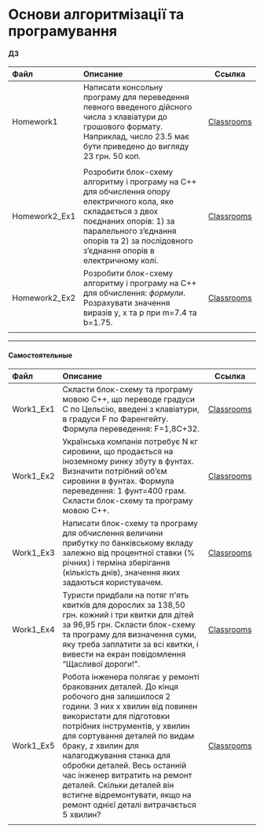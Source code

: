 # Основи алгоритмізації та програмування

#### ДЗ
| Файл          | Описание | Ссылка |
|:--------------|:---------|:------:|
| Homework1     | Написати консольну програму для переведення певного введеного дійсного числа з клавіатури до грошового формату. Наприклад, число 23.5 має бути приведено до вигляду 23 грн. 50 коп. | [Classrooms](https://classroom.google.com/u/1/c/NDMwNDYxNjY3NjM1/a/NDM3MDU2NzE5MzAw/details) |
| | | |
| Homework2_Ex1 | Розробити блок-схему алгоритму і програму на С++ для обчислення опору електричного кола, яке складається з двох поєднаних опорів: 1) за паралельного з’єднання опорів та 2) за послідовного з’єднання опорів в електричному колі. | [Classrooms](https://classroom.google.com/u/1/c/NDMwNDYxNjY3NjM1/a/NDMwNjA1OTA3NTgw/details) |
| Homework2_Ex2 | Розробити блок-схему алгоритму і програму на С++ для обчислення: *формули*. Розрахувати значення виразів y, x та p при m=7.4 та b=1.75. | [Classrooms](https://classroom.google.com/u/1/c/NDMwNDYxNjY3NjM1/a/NDMwNjA1OTA3NTgw/details) |
| | | |

---

#### Самостоятельные
| Файл          | Описание | Ссылка |
|:--------------|:---------|:------:|
| Work1_Ex1     | Скласти блок-схему та програму мовою С++, що переводе градуси С по Цельсію, введені з клавіатури, в градуси F по Фаренгейту. Формула переведення: F=1,8C+32. | [Classrooms](https://classroom.google.com/u/1/c/NDMwNDYxNjY3NjM1/a/NDMzNzQ3ODcxNzY2/details) |
| Work1_Ex2     | Українська компанія потребує N кг сировини, що продається на іноземному ринку збуту в фунтах. Визначити потрібний об’єм сировини в фунтах. Формула переведення: 1 фунт=400 грам. Скласти блок-схему та програму мовою С++. | [Classrooms](https://classroom.google.com/u/1/c/NDMwNDYxNjY3NjM1/a/NDMzNzQ3ODcxNzY2/details) |
| Work1_Ex3     | Написати блок-схему та програму для обчислення величини прибутку по банківському вкладу залежно від процентної ставки (% річних) і терміна зберігання (кількість днів), значення яких задаються користувачем. | [Classrooms](https://classroom.google.com/u/1/c/NDMwNDYxNjY3NjM1/a/NDMzNzQ3ODcxNzY2/details) |
| Work1_Ex4     | Туристи придбали на потяг п'ять квитків для дорослих за 138,50 грн. кожний і три квитки для дітей за 96,95 грн. Скласти блок-схему та програму для визначення суми, яку треба заплатити за всі квитки, і вивести на екран повідомлення “Щасливої дороги!”. | [Classrooms](https://classroom.google.com/u/1/c/NDMwNDYxNjY3NjM1/a/NDMzNzQ3ODcxNzY2/details) |
| Work1_Ex5     | Робота інженера полягає у ремонті бракованих деталей. До кінця робочого дня залишилося 2 години. З них х хвилин від повинен використати для підготовки потрібних інструментів, y хвилин для сортування деталей по видам браку, z хвилин для налагоджування станка для обробки деталей. Весь останній час інженер витратить на ремонт деталей. Скільки деталей він встигне відремонтувати, якщо на ремонт однієї деталі витрачається 5 хвилин? | [Classrooms](https://classroom.google.com/u/1/c/NDMwNDYxNjY3NjM1/a/NDMzNzQ3ODcxNzY2/details) |
| | | |
